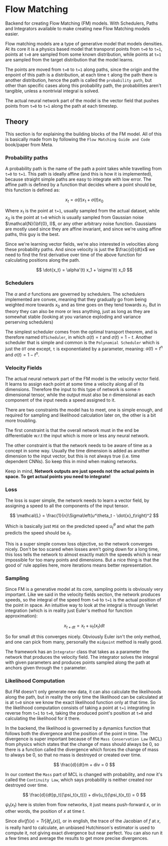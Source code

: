# Flow Matching
Backend for creating Flow Matching (FM) models. With Schedulers, Paths and Integrators available to make creating new Flow Matching models easier.

Flow matching models are a type of generative model that models densities. At its core it is a physics based model that transporst points from `t=0` to `t=1`, points at `t=0` are sampled from some known distribution, while points at `t=1` are sampled from the target distribution that the model learns.

The points are moved from `t=0` to `t=1` along paths, since the origin and the enpoint of this path is a distribution, at each time `t` along the path there is another distribution, hence the path is called the `probability path`, but other than specific cases along this probability path, the probabilities aren't tangible, unless a nontrivial integral is solved.

The actual neural network part of the model is the vector field that pushes points from `t=0` to `t=1` along the path at each timestep.

## Theory

This section is for explaining the building blocks of the FM model. All of this is basically made from by following the `Flow Matching Guide and Code` book/paper from Meta.

### Probability paths

A probability path is the name of the path a point takes while travelling from `t=0` to `t=1`. This path is ideally affine (and this is how it is implemented), because straight simple paths are easy to integrate with low error. The affine path is defined by a function that decides where a point should be, this function is defined as:

$$ x_t = \alpha(t)  x_1 + \sigma(t)  x_0 $$

Where $x_1$ is the point at `t=1`, usually sampled from the actual dataset, while $x_0$ is the point at `t=0` which is usually sampled from Gaussian noise $\mathcal{N}(\bf{0}, I)$, or any other arbitrary noise function. Gaussians are mostly used since they are affine invariant, and since we're using affine paths, this guy is the best.

Since we're learning vector fields, we're also interested in velocities along these probability paths. And since velocity is just the $\frac{d}{dt}x$ we need to find the first derivative over time of the above function for calculating positions along the path.

$$ \dot{x_t} = \alpha'(t)  x_1 + \sigma'(t)  x_0 $$

### Schedulers

The $\alpha$ and $\sigma$ functions are governed by schedulers. The schedulers implemented are convex, meaning that they gradually go from being weighted more towards $x_0$ and as time goes on they tend towards $x_1$. But in theory they can also be more or less anything, just as long as they are somewhat stable (looking at you variance exploding and variance perserving schedulers)

The simplest scheduler comes from the optimal transport theorem, and is therefore named `OTScheduler`, in which $\alpha(t) = t$ and $\sigma(t) = 1-t$. Another scheduler that is simple and common is the `Polynomial Scheduler` which is just the `OT` one except, `t` is exponentiated by a parameter, meaning: $\alpha(t) = t^n$ and $\sigma(t) = 1 - t^n$.

### Velocity Fields

The actual neural network part of the FM model is the velocity vector field. It learns to assign each point at some time a velocity along all of its dimensions. Therefore the input to this type of network is some $n$ dimensional tensor, while the output must also be $n$ dimensional as each component of the input needs a speed assigned to it.

There are two constraints the model has to meet, one is simple enough, and required for sampling and likelihood calculation later on, the other is a bit more troubling.

The first constraint is that the overall network must in the end be differentiable w.r.t the input which is more or less any neural network.

The other constraint is that the network needs to be aware of time as a concept in some way. Usually the time dimension is added as another dimension to the input vector, but this is not always true (i.e. time dependent CNNs). So keep this in mind when making networks.

Keep in mind, **Network outputs are just speeds not the actual points in space. To get actual points you need to integrate!**

### Loss

The loss is super simple, the network needs to learn a vector field, by assigning a speed to all the components of the input tensor.

$$ \mathcal{L} = \frac{1}{n}\Sigma\left(u^\theta_t - \dot{x}_t\right)^2 $$

Which is basically just `MSE` on the predicted speed $u^\theta_t$ and what the path predicts the speed should be $\dot{x}_t$.

This is a super simple convex loss objective, so the network converges nicely. Don't be too scared when losses aren't going down for a long time, this loss tells the network to almost exactly match the speeds which is near impossible for too many points and dimensions. But a nice thing is that the good ol' rule applies here, more iterations means better representation.

### Sampling

Since FM is a generative model at its core, sampling points is obviously very important. Like we said in the velocity fields section, the network produces speeds, so the integral of the speed from `t=0` to `t=1` is the actual position of the point in space. An intuitive way to look at the integral is through Verlet integration (which is in reality just Euler's method for function approximation):

$$ x_{t+dt} = x_t + u_t(x_t)dt $$

So for small $dt$ this converges nicely. Obviously Euler isn't the only method, and one can pick from many, personally the `midpoint` method is really good.

The framework has an `Integrator` class that takes as a parameter the network that produces the velocity field. The integrator solves the integral with given parameters and produces points sampled along the path at anchors given through the `t` parameter.

### Likelihood Computation

But FM doesn't only generate new data, it can also calculate the likelihoods along the path, but in reality the only time the likelihood can be calculated at is at `t=0` since we know the exact likelihood function only at that time. So the likelihood computation consists of taking a point at `t=1` integrating in reverse from `t=1` to `t=0`, taking the produced point's position at `t=0` and calculating the likelihood for it there.

In the backend, the likelihood is governed by a dynamics function that follows both the divergence and the position of the point in time. The divergence is super important because of the `Mass Conservation Law` (MCL) from physics which states that the change of mass should always be $0$, so there is a function called the divergence which forces the change of mass to always be $0$, so that no mass is destroyed or created over time.

$$ \frac{d}{dt}m + div = 0 $$

In our context the `Mass` part of MCL is changed with probability, and now it's called the `Continuity Law`, which says probability is neither created nor destroyed over time.

$$ \frac{d}{dt}p_t({\psi_t(x_t)}) + div(u_t)(\psi_t(x_t)) = 0 $$

$\psi_t(x_t)$ here is stolen from flow networks, it just means push-forward $x$, or in other words, the position of $x$ at time $t$.

Since $div(f)(x) = Tr\left[\partial f_x(x)\right]$, or in english, the trace of the Jacobian of $f$ at $x$, is really hard to calculate, an unbiased Hutchinson's estimator is used to compute it, not giving exact divergence but near perfect. You can also run it a few times and average the results to get more precise divergences.